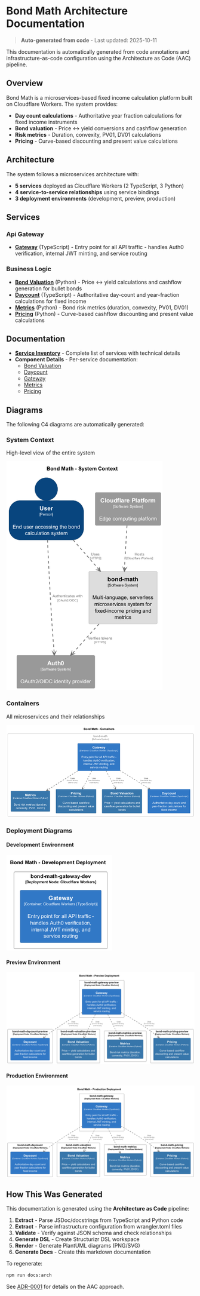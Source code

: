 # Bond Math Architecture Documentation

> **Auto-generated from code** - Last updated: 2025-10-11

This documentation is automatically generated from code annotations and
infrastructure-as-code configuration using the Architecture as Code (AAC)
pipeline.

## Overview

Bond Math is a microservices-based fixed income calculation platform built on
Cloudflare Workers. The system provides:

- **Day count calculations** - Authoritative year fraction calculations for
  fixed income instruments
- **Bond valuation** - Price ↔ yield conversions and cashflow generation
- **Risk metrics** - Duration, convexity, PV01, DV01 calculations
- **Pricing** - Curve-based discounting and present value calculations

## Architecture

The system follows a microservices architecture with:

- **5 services** deployed as Cloudflare Workers (2 TypeScript, 3 Python)
- **4 service-to-service relationships** using service bindings
- **3 deployment environments** (development, preview, production)

## Services

### Api Gateway

- **[Gateway](./components/gateway.md)** (TypeScript) - Entry point for all API
  traffic - handles Auth0 verification, internal JWT minting, and service
  routing

### Business Logic

- **[Bond Valuation](./components/bond-valuation.md)** (Python) - Price ↔ yield
  calculations and cashflow generation for bullet bonds
- **[Daycount](./components/daycount.md)** (TypeScript) - Authoritative
  day-count and year-fraction calculations for fixed income
- **[Metrics](./components/metrics.md)** (Python) - Bond risk metrics (duration,
  convexity, PV01, DV01)
- **[Pricing](./components/pricing.md)** (Python) - Curve-based cashflow
  discounting and present value calculations

## Documentation

- **[Service Inventory](./services.md)** - Complete list of services with
  technical details
- **Component Details** - Per-service documentation:
  - [Bond Valuation](./components/bond-valuation.md)
  - [Daycount](./components/daycount.md)
  - [Gateway](./components/gateway.md)
  - [Metrics](./components/metrics.md)
  - [Pricing](./components/pricing.md)

## Diagrams

The following C4 diagrams are automatically generated:

### System Context

High-level view of the entire system

![System Context Diagram](../diagrams/structurizr-SystemContext.png)

### Containers

All microservices and their relationships

![Containers Diagram](../diagrams/structurizr-Containers.png)

### Deployment Diagrams

#### Development Environment

![Development Deployment Diagram](../diagrams/structurizr-Deployment_development.png)

#### Preview Environment

![Preview Deployment Diagram](../diagrams/structurizr-Deployment_preview.png)

#### Production Environment

![Production Deployment Diagram](../diagrams/structurizr-Deployment_production.png)

## How This Was Generated

This documentation is generated using the **Architecture as Code** pipeline:

1. **Extract** - Parse JSDoc/docstrings from TypeScript and Python code
2. **Extract** - Parse infrastructure configuration from wrangler.toml files
3. **Validate** - Verify against JSON schema and check relationships
4. **Generate DSL** - Create Structurizr DSL workspace
5. **Render** - Generate PlantUML diagrams (PNG/SVG)
6. **Generate Docs** - Create this markdown documentation

To regenerate:

```bash
npm run docs:arch
```

See [ADR-0001](../../adr/0001-architecture-as-code.md) for details on the AAC
approach.
